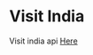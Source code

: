 # Visit India
<!-- [![Netlify Status](https://api.netlify.com/api/v1/badges/93b754b1-87d7-4f57-a8d5-8031f1d1988c/deploy-status)](https://app.netlify.com/sites/visindia/deploys) -->

<!-- <iframe src="https://visindia.netlify.app/" width="100%" height="500px"></iframe> -->

Visit india api [Here](https://github.com/bashar021/visit-india-api)